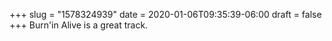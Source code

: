 +++
slug = "1578324939"
date = 2020-01-06T09:35:39-06:00
draft = false
+++
Burn'in Alive is a great track.